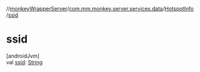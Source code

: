 //[monkeyWrapperServer](../../../index.md)/[com.mm.monkey.server.services.data](../index.md)/[HotspotInfo](index.md)/[ssid](ssid.md)

# ssid

[androidJvm]\
val [ssid](ssid.md): [String](https://developer.android.com/reference/kotlin/java/lang/String.html)